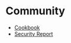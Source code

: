 # Community

- [Cookbook](/docs/Community/Cookbook.md)
- [Security Report](/docs/Community/Security%20Report.md)